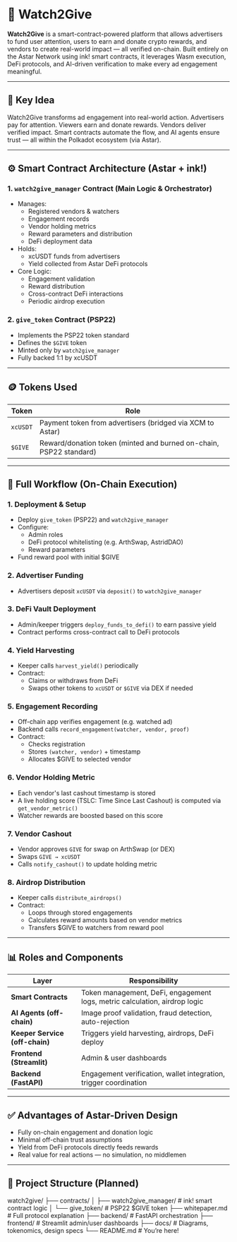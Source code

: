 # 🎥 Watch2Give

**Watch2Give** is a smart-contract-powered platform that allows advertisers to fund user attention, users to earn and donate crypto rewards, and vendors to create real-world impact — all verified on-chain. Built entirely on the Astar Network using ink! smart contracts, it leverages Wasm execution, DeFi protocols, and AI-driven verification to make every ad engagement meaningful.

---

## 🚀 Key Idea

Watch2Give transforms ad engagement into real-world action. Advertisers pay for attention. Viewers earn and donate rewards. Vendors deliver verified impact. Smart contracts automate the flow, and AI agents ensure trust — all within the Polkadot ecosystem (via Astar).

---

## ⚙️ Smart Contract Architecture (Astar + ink!)

### 1. `watch2give_manager` Contract (Main Logic & Orchestrator)
- Manages:
  - Registered vendors & watchers
  - Engagement records
  - Vendor holding metrics
  - Reward parameters and distribution
  - DeFi deployment data
- Holds:
  - xcUSDT funds from advertisers
  - Yield collected from Astar DeFi protocols
- Core Logic:
  - Engagement validation
  - Reward distribution
  - Cross-contract DeFi interactions
  - Periodic airdrop execution

### 2. `give_token` Contract (PSP22)
- Implements the PSP22 token standard
- Defines the `$GIVE` token
- Minted only by `watch2give_manager`
- Fully backed 1:1 by xcUSDT

---

## 🪙 Tokens Used

| Token      | Role                                                                 |
|------------|----------------------------------------------------------------------|
| `xcUSDT`   | Payment token from advertisers (bridged via XCM to Astar)           |
| `$GIVE`    | Reward/donation token (minted and burned on-chain, PSP22 standard)  |

---

## 🔁 Full Workflow (On-Chain Execution)

### 1. Deployment & Setup
- Deploy `give_token` (PSP22) and `watch2give_manager`
- Configure:
  - Admin roles
  - DeFi protocol whitelisting (e.g. ArthSwap, AstridDAO)
  - Reward parameters
- Fund reward pool with initial $GIVE

### 2. Advertiser Funding
- Advertisers deposit `xcUSDT` via `deposit()` to `watch2give_manager`

### 3. DeFi Vault Deployment
- Admin/keeper triggers `deploy_funds_to_defi()` to earn passive yield
- Contract performs cross-contract call to DeFi protocols

### 4. Yield Harvesting
- Keeper calls `harvest_yield()` periodically
- Contract:
  - Claims or withdraws from DeFi
  - Swaps other tokens to `xcUSDT` or `$GIVE` via DEX if needed

### 5. Engagement Recording
- Off-chain app verifies engagement (e.g. watched ad)
- Backend calls `record_engagement(watcher, vendor, proof)`
- Contract:
  - Checks registration
  - Stores `(watcher, vendor)` + timestamp
  - Allocates $GIVE to selected vendor

### 6. Vendor Holding Metric
- Each vendor's last cashout timestamp is stored
- A live holding score (TSLC: Time Since Last Cashout) is computed via `get_vendor_metric()`
- Watcher rewards are boosted based on this score

### 7. Vendor Cashout
- Vendor approves `GIVE` for swap on ArthSwap (or DEX)
- Swaps `GIVE → xcUSDT`
- Calls `notify_cashout()` to update holding metric

### 8. Airdrop Distribution
- Keeper calls `distribute_airdrops()`
- Contract:
  - Loops through stored engagements
  - Calculates reward amounts based on vendor metrics
  - Transfers $GIVE to watchers from reward pool

---

## 📊 Roles and Components

| Layer              | Responsibility |
|--------------------|----------------|
| **Smart Contracts** | Token management, DeFi, engagement logs, metric calculation, airdrop logic |
| **AI Agents (off-chain)** | Image proof validation, fraud detection, auto-rejection |
| **Keeper Service (off-chain)** | Triggers yield harvesting, airdrops, DeFi deploy |
| **Frontend (Streamlit)** | Admin & user dashboards |
| **Backend (FastAPI)** | Engagement verification, wallet integration, trigger coordination |

---

## ✅ Advantages of Astar-Driven Design

- Fully on-chain engagement and donation logic
- Minimal off-chain trust assumptions
- Yield from DeFi protocols directly feeds rewards
- Real value for real actions — no simulation, no middlemen

---

## 📁 Project Structure (Planned)

watch2give/
├── contracts/
│   ├── watch2give_manager/   # ink! smart contract logic
│   └── give_token/           # PSP22 $GIVE token
├── whitepaper.md             # Full protocol explanation
├── backend/                  # FastAPI orchestration
├── frontend/                 # Streamlit admin/user dashboards
├── docs/                     # Diagrams, tokenomics, design specs
└── README.md                 # You’re here!
<!--
**Watch2Give/Watch2Give** is a ✨ _special_ ✨ repository because its `README.md` (this file) appears on your GitHub profile.

Here are some ideas to get you started:

- 🔭 I’m currently working on ...
- 🌱 I’m currently learning ...
- 👯 I’m looking to collaborate on ...
- 🤔 I’m looking for help with ...
- 💬 Ask me about ...
- 📫 How to reach me: ...
- 😄 Pronouns: ...
- ⚡ Fun fact: ...
-->
